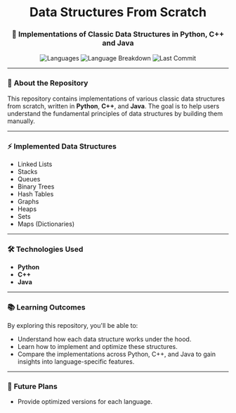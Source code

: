 <h1 align="center">Data Structures From Scratch</h1>
<h3 align="center">🚀 Implementations of Classic Data Structures in Python, C++ and Java</h3>

<p align="center">
  <img src="https://img.shields.io/github/languages/top/OT1devl/Data-Structures-From-Scratch?style=flat" alt="Languages" />
  <img src="https://img.shields.io/github/languages/count/OT1devl/Data-Structures-From-Scratch?style=flat" alt="Language Breakdown" />
  <img src="https://img.shields.io/github/last-commit/OT1devl/Data-Structures-From-Scratch?style=flat" alt="Last Commit" />
</p>

---

### 📜 **About the Repository**
This repository contains implementations of various classic data structures from scratch, written in **Python**, **C++**, and **Java**. The goal is to help users understand the fundamental principles of data structures by building them manually.

---

### ⚡ **Implemented Data Structures**
- Linked Lists
- Stacks
- Queues
- Binary Trees
- Hash Tables
- Graphs
- Heaps
- Sets
- Maps (Dictionaries)

---

### 🛠️ **Technologies Used**
- **Python**
- **C++**
- **Java**

---

### 📚 **Learning Outcomes**
By exploring this repository, you'll be able to:

- Understand how each data structure works under the hood.
- Learn how to implement and optimize these structures.
- Compare the implementations across Python, C++, and Java to gain insights into language-specific features.

---

### 🚀 **Future Plans**
- Provide optimized versions for each language.
